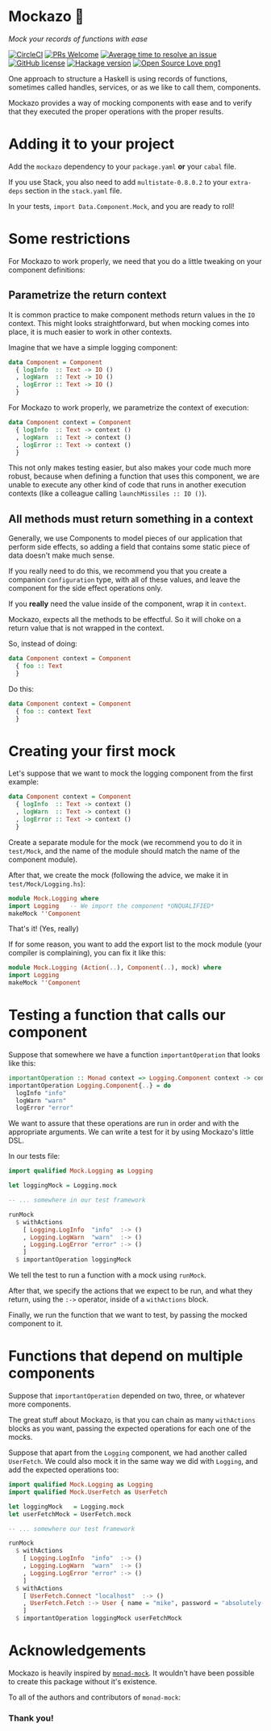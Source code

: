 # Mockazo 👃
_Mock your records of functions with ease_

[![CircleCI](https://circleci.com/gh/theam/mockazo.svg?style=svg&circle-token=e80d08cb0d9855a774709311335f4e29ca40f5de)](https://circleci.com/gh/theam/mockazo)
[![PRs Welcome](https://img.shields.io/badge/PRs-welcome-brightgreen.svg?style=flat-square)](http://makeapullrequest.com)
[![Average time to resolve an issue](http://isitmaintained.com/badge/resolution/theam/mockazo.svg)](http://isitmaintained.com/project/theam/mockazo "Average time to resolve an issue")
[![GitHub license](https://img.shields.io/github/license/theam/mockazo.svg)](https://github.com/theam/mockazo/blob/master/LICENSE)
[![Hackage version](https://img.shields.io/hackage/v/mockazo.svg)](https://hackage.haskell.org/package/mockazo)
[![Open Source Love png1](https://badges.frapsoft.com/os/v1/open-source.png?v=103)](https://github.com/ellerbrock/open-source-badges/)

One approach to structure a Haskell is using records of functions, sometimes called
handles, services, or as we like to call them, components.

Mockazo provides a way of mocking components with ease and to verify that they executed
the proper operations with the proper results.

# Adding it to your project

Add the `mockazo` dependency to your `package.yaml` **or** your `cabal` file.

If you use Stack, you also need to add `multistate-0.8.0.2` to your `extra-deps`
section in the `stack.yaml` file.

In your tests, `import Data.Component.Mock`, and you are ready to roll!

# Some restrictions

For Mockazo to work properly, we need that you do a little tweaking on your component
definitions:

## Parametrize the return context

It is common practice to make component methods return values in the `IO` context.
This might looks straightforward, but when mocking comes into place, it is much easier
to work in other contexts.

Imagine that we have a simple logging component:

```haskell
data Component = Component
  { logInfo  :: Text -> IO ()
  , logWarn  :: Text -> IO ()
  , logError :: Text -> IO ()
  }
```

For Mockazo to work properly, we parametrize the context of execution:

```haskell
data Component context = Component
  { logInfo  :: Text -> context ()
  , logWarn  :: Text -> context ()
  , logError :: Text -> context ()
  }
```

This not only makes testing easier, but also makes your code much more robust,
because when defining a function that uses this component, we are unable to execute
any other kind of code that runs in another execution contexts (like a colleague
calling `launchMissiles :: IO ()`).

## All methods must return something in a context

Generally, we use Components to model pieces of our application that perform side effects,
so adding a field that contains some static piece of data doesn't make much sense.

If you really need to do this, we recommend you that you create a companion `Configuration`
type, with all of these values, and leave the component for the side effect operations only.

If you **really** need the value inside of the component, wrap it in `context`.

Mockazo, expects all the methods to be effectful. So it will choke on a return value that
is not wrapped in the context.

So, instead of doing:

```haskell
data Component context = Component
  { foo :: Text
  }
```

Do this:

```haskell
data Component context = Component
  { foo :: context Text
  }
```

# Creating your first mock

Let's suppose that we want to mock the logging component from the first example:

```haskell
data Component context = Component
  { logInfo  :: Text -> context ()
  , logWarn  :: Text -> context ()
  , logError :: Text -> context ()
  }
```

Create a separate module for the mock (we recommend you to do it in `test/Mock`, and the
name of the module should match the name of the component module).

After that, we create the mock (following the advice, we make it in `test/Mock/Logging.hs`):

```haskell
module Mock.Logging where
import Logging   -- We import the component *UNQUALIFIED*
makeMock ''Component
```

That's it! (Yes, really)

If for some reason, you want to add the export list to the mock module (your compiler is
complaining), you can fix it like this:

```haskell
module Mock.Logging (Action(..), Component(..), mock) where
import Logging
makeMock ''Component
```

# Testing a function that calls our component

Suppose that somewhere we have a function `importantOperation`
that looks like this:

```haskell
importantOperation :: Monad context => Logging.Component context -> context ()
importantOperation Logging.Component{..} = do
  logInfo "info"
  logWarn "warn"
  logError "error"
```

We want to assure that these operations are run in order and with the
appropriate arguments. We can write a test for it by using Mockazo's little DSL.

In our tests file:

```haskell
import qualified Mock.Logging as Logging

let loggingMock = Logging.mock

-- ... somewhere in our test framework

runMock
  $ withActions
    [ Logging.LogInfo  "info"  :-> ()
    , Logging.LogWarn  "warn"  :-> ()
    , Logging.LogError "error" :-> ()
    ]
  $ importantOperation loggingMock
```

We tell the test to run a function with a mock using `runMock`.

After that, we specify the actions that we expect to be run, and what they return,
using the `:->` operator, inside of a `withActions` block.

Finally, we run the function that we want to test, by passing the mocked component to it.

# Functions that depend on multiple components

Suppose that `importantOperation` depended on two, three, or whatever more components.

The great stuff about Mockazo, is that you can chain as many `withActions` blocks as
you want, passing the expected operations for each one of the mocks.

Suppose that apart from the `Logging` component, we had another called `UserFetch`.
We could also mock it in the same way we did with `Logging`, and add the expected
operations too:

```haskell
import qualified Mock.Logging as Logging
import qualified Mock.UserFetch as UserFetch

let loggingMock   = Logging.mock
let userFetchMock = UserFetch.mock

-- ... somewhere our test framework

runMock
  $ withActions
    [ Logging.LogInfo  "info"  :-> ()
    , Logging.LogWarn  "warn"  :-> ()
    , Logging.LogError "error" :-> ()
    ]
  $ withActions
    [ UserFetch.Connect "localhost"  :-> ()
    , UserFetch.Fetch :-> User { name = "mike", password = "absolutely-encrypted" }
    ]
  $ importantOperation loggingMock userFetchMock
```

# Acknowledgements

Mockazo is heavily inspired by [`monad-mock`](https://github.com/cjdev/monad-mock/). It wouldn't have been possible to create this package without it's existence.

To all of the authors and contributors of `monad-mock`:

### **Thank you!**
